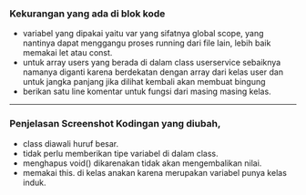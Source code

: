 ### Kekurangan yang ada di blok kode
* variabel yang dipakai yaitu var yang sifatnya global scope, yang nantinya dapat menggangu proses running dari file lain, lebih baik memakai let atau const.
* untuk array users yang berada di dalam class userservice sebaiknya namanya diganti karena berdekatan dengan array dari kelas user dan untuk jangka panjang jika dilihat kembali akan membuat bingung 
* berikan satu line komentar untuk fungsi dari masing masing kelas.
---
### Penjelasan Screenshot Kodingan yang diubah,
* class diawali huruf besar.
* tidak perlu memberikan tipe variabel di dalam class.
* menghapus void() dikarenakan tidak akan mengembalikan nilai.
* memakai this. di kelas anakan karena merupakan variabel punya kelas induk. 